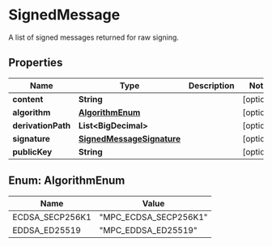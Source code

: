 

# SignedMessage

A list of signed messages returned for raw signing.

## Properties

| Name | Type | Description | Notes |
|------------ | ------------- | ------------- | -------------|
|**content** | **String** |  |  [optional] |
|**algorithm** | [**AlgorithmEnum**](#AlgorithmEnum) |  |  [optional] |
|**derivationPath** | **List&lt;BigDecimal&gt;** |  |  [optional] |
|**signature** | [**SignedMessageSignature**](SignedMessageSignature.md) |  |  [optional] |
|**publicKey** | **String** |  |  [optional] |



## Enum: AlgorithmEnum

| Name | Value |
|---- | -----|
| ECDSA_SECP256K1 | &quot;MPC_ECDSA_SECP256K1&quot; |
| EDDSA_ED25519 | &quot;MPC_EDDSA_ED25519&quot; |



